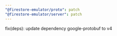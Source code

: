 ```yaml
---
"@firestore-emulator/proto": patch
"@firestore-emulator/server": patch
---
```


fix(deps): update dependency google-protobuf to v4
